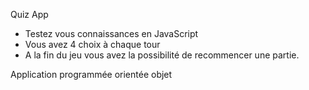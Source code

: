 Quiz App 
- Testez vous connaissances en JavaScript
- Vous avez 4 choix à chaque tour 
- A la fin du jeu vous avez la possibilité de recommencer une partie.



Application programmée orientée objet



